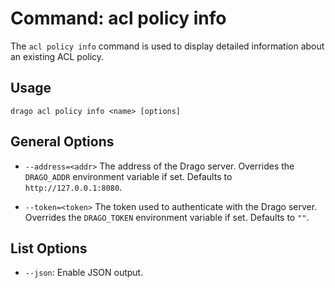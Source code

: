 # Command: acl policy info

The `acl policy info` command is used to display detailed information about an existing ACL policy.

## Usage

```
drago acl policy info <name> [options]
```

## General Options

- `--address=<addr>`
    The address of the Drago server.
    Overrides the `DRAGO_ADDR` environment variable if set.
    Defaults to `http://127.0.0.1:8080`.

- `--token=<token>`
    The token used to authenticate with the Drago server.
    Overrides the `DRAGO_TOKEN` environment variable if set.
    Defaults to `""`.

## List Options

- `--json`: Enable JSON output.
